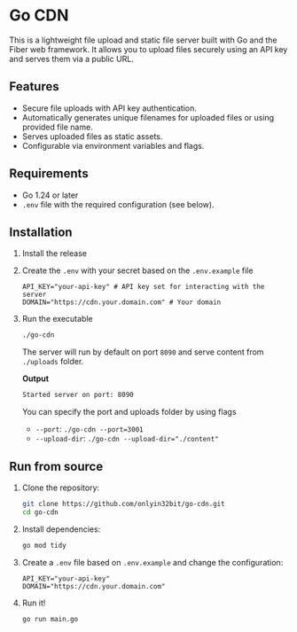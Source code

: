 # Go CDN

This is a lightweight file upload and static file server built with Go and the Fiber web framework. It allows you to upload files securely using an API key and serves them via a public URL.

## Features

- Secure file uploads with API key authentication.
- Automatically generates unique filenames for uploaded files or using provided file name.
- Serves uploaded files as static assets.
- Configurable via environment variables and flags.

## Requirements

- Go 1.24 or later
- `.env` file with the required configuration (see below).

## Installation

1. Install the release

2. Create the `.env` with your secret based on the `.env.example` file

    ```env
    API_KEY="your-api-key" # API key set for interacting with the server
    DOMAIN="https://cdn.your.domain.com" # Your domain
    ```

3. Run the executable

    ```bash
    ./go-cdn
    ```

    The server will run by default on port `8090` and serve content from `./uploads` folder.

    **Output**

    ```txt
    Started server on port: 8090
    ```

    You can specify the port and uploads folder by using flags

    - `--port`: `./go-cdn --port=3001`
    - `--upload-dir`: `./go-cdn --upload-dir="./content"`

## Run from source

1. Clone the repository:

   ```bash
   git clone https://github.com/onlyin32bit/go-cdn.git
   cd go-cdn
   ```

2. Install dependencies:

    ```bash
    go mod tidy
    ```

3. Create a `.env` file based on `.env.example` and change the configuration:

    ```env
    API_KEY="your-api-key"
    DOMAIN="https://cdn.your.domain.com"
    ```

4. Run it!

    ```bash
    go run main.go
    ```
